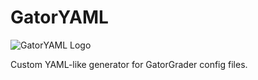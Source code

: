 # GatorYAML

![GatorYAML Logo](https://i.imgur.com/E4masCO.png)

Custom YAML-like generator for GatorGrader config files.
